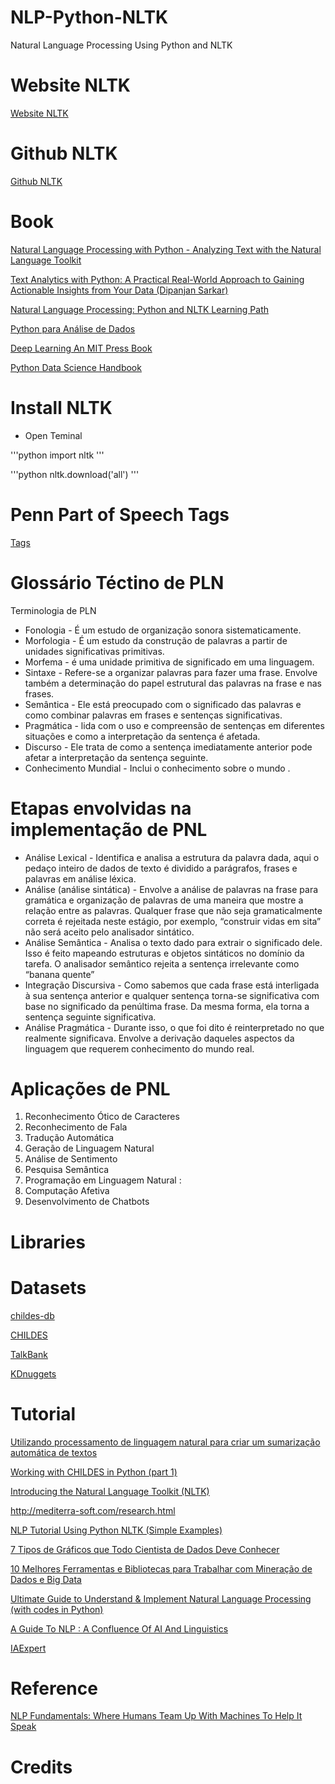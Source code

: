 # NLP-Python-NLTK
Natural Language Processing Using Python and NLTK

# Website NLTK
[Website NLTK](https://www.nltk.org/)

# Github NLTK
[Github NLTK](https://github.com/nltk/nltk)

# Book

[Natural Language Processing with Python - Analyzing Text with the Natural Language Toolkit](http://www.nltk.org/book/)

[Text Analytics with Python: A Practical Real-World Approach to Gaining Actionable Insights from Your Data (Dipanjan Sarkar)](https://books.google.com.br/books?id=IimgDQAAQBAJ&pg=PA41&lpg=PA41&dq=nltk+graphical+interface&source=bl&ots=xZIxl_eVMx&sig=BrZISKI2N-3nD9uYcyOcrcBmeJc&hl=pt-BR&sa=X&ved=0ahUKEwieq7vR55TaAhULl5AKHesQAj4Q6AEIbjAH#v=onepage&q=morphology&f=false)

[Natural Language Processing: Python and NLTK Learning Path](https://books.google.com.br/books?id=0J_cDgAAQBAJ&pg=PA496&lpg=PA496&dq=python+nltk+morphemes&source=bl&ots=leqrv1iyW_&sig=7XdgGX2gaPyBjQ5omdJMc9N5kMU&hl=pt-BR&sa=X&ved=0ahUKEwjR1Om8t5XaAhVIfpAKHbTKAFUQ6AEIaDAG#v=onepage&q=python%20nltk%20morphemes&f=false)

[Python para Análise de Dados](https://books.google.com.br/books?id=Oj5FDwAAQBAJ&pg=PA14&dq=An%C3%A1lise+de+texto+aplicada+com+Python&hl=pt-BR&sa=X&ved=0ahUKEwiL4uCD0qXaAhXFUJAKHeHRDe0Q6AEILTAB#v=onepage&q&f=false)

[Deep Learning An MIT Press Book](http://www.deeplearningbook.org/)

[Python Data Science Handbook](https://github.com/jakevdp/PythonDataScienceHandbook)

# Install NLTK
- Open Teminal 

'''python
import nltk
'''

'''python
nltk.download('all')
'''

# Penn Part of Speech Tags
[Tags](https://cs.nyu.edu/grishman/jet/guide/PennPOS.html)

# Glossário Téctino de PLN
Terminologia de PLN

- Fonologia - É um estudo de organização sonora sistematicamente.
- Morfologia - É um estudo da construção de palavras a partir de unidades significativas primitivas.
- Morfema - é uma unidade primitiva de significado em uma linguagem.
- Sintaxe - Refere-se a organizar palavras para fazer uma frase. Envolve também a determinação do papel estrutural das palavras na frase e nas frases.
- Semântica - Ele está preocupado com o significado das palavras e como combinar palavras em frases e sentenças significativas.
- Pragmática - lida com o uso e compreensão de sentenças em diferentes situações e como a interpretação da sentença é afetada.
- Discurso - Ele trata de como a sentença imediatamente anterior pode afetar a interpretação da sentença seguinte.
- Conhecimento Mundial - Inclui o conhecimento sobre o mundo .

# Etapas envolvidas na implementação de PNL
- Análise Lexical - Identifica e analisa a estrutura da palavra dada, aqui o pedaço inteiro de dados de texto é dividido a parágrafos, frases e palavras em análise léxica.
- Análise (análise sintática) - Envolve a análise de palavras na frase para gramática e organização de palavras de uma maneira que mostre a relação entre as palavras. Qualquer frase que não seja gramaticalmente correta é rejeitada neste estágio, por exemplo, “construir vidas em sita” não será aceito pelo analisador sintático.
- Análise Semântica - Analisa o texto dado para extrair o significado dele. Isso é feito mapeando estruturas e objetos sintáticos no domínio da tarefa. O analisador semântico rejeita a sentença irrelevante como “banana quente”
- Integração Discursiva - Como sabemos que cada frase está interligada à sua sentença anterior e qualquer sentença torna-se significativa com base no significado da penúltima frase. Da mesma forma, ela torna a sentença seguinte significativa.
- Análise Pragmática - Durante isso, o que foi dito é reinterpretado no que realmente significava. Envolve a derivação daqueles aspectos da linguagem que requerem conhecimento do mundo real.

# Aplicações de PNL
1. Reconhecimento Ótico de Caracteres
2. Reconhecimento de Fala
3. Tradução Automática
4. Geração de Linguagem Natural
5. Análise de Sentimento
6. Pesquisa Semântica
7. Programação em Linguagem Natural  :
8. Computação Afetiva
9. Desenvolvimento de Chatbots

# Libraries

# Datasets

[childes-db](http://childes-db.stanford.edu/)

[CHILDES](https://childes.talkbank.org/)

[TalkBank](https://talkbank.org/)

[KDnuggets](https://www.kdnuggets.com/)

# Tutorial

[Utilizando processamento de linguagem natural para criar um sumarização automática de textos](https://medium.com/@viniljf/utilizando-processamento-de-linguagem-natural-para-criar-um-sumariza%C3%A7%C3%A3o-autom%C3%A1tica-de-textos-775cb428c84e)

[Working with CHILDES in Python (part 1)](http://aswhite.net/language-acquisition/working-with-childes-part1/)

[Introducing the Natural Language Toolkit (NLTK)](https://code.tutsplus.com/tutorials/introducing-the-natural-language-toolkit-nltk--cms-28620)

http://mediterra-soft.com/research.html

[NLP Tutorial Using Python NLTK (Simple Examples)](https://dzone.com/articles/nlp-tutorial-using-python-nltk-simple-examples)

[7 Tipos de Gráficos que Todo Cientista de Dados Deve Conhecer](http://minerandodados.com.br/index.php/2017/05/30/7-tipos-graficos-cientista-de-dados/)

[10 Melhores Ferramentas e Bibliotecas para Trabalhar com Mineração de Dados e Big Data](http://minerandodados.com.br/index.php/2017/02/20/ferramentas-mineracao-de-dados-big-data/)

[Ultimate Guide to Understand & Implement Natural Language Processing (with codes in Python)](https://www.analyticsvidhya.com/blog/2017/01/ultimate-guide-to-understand-implement-natural-language-processing-codes-in-python/)

[A Guide To NLP : A Confluence Of AI And Linguistics](https://codeburst.io/a-guide-to-nlp-a-confluence-of-ai-and-linguistics-2786c56c0749)

[IAExpert](http://iaexpert.com.br/)

# Reference
[NLP Fundamentals: Where Humans Team Up With Machines To Help It Speak](https://codeburst.io/nlp-fundamental-where-humans-team-up-with-machines-to-help-it-speak-ac8c6dbaba88)

# Credits
